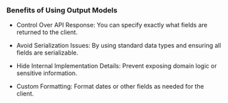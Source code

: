 ### Benefits of Using Output Models 


- Control Over API Response: You can specify exactly what fields are returned to the client.
  
- Avoid Serialization Issues: By using standard data types and ensuring all fields are serializable.
  
- Hide Internal Implementation Details: Prevent exposing domain logic or sensitive information.
  
- Custom Formatting: Format dates or other fields as needed for the client.
